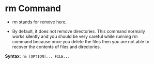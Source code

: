 # rm Command

- rm stands for remove here.

- By default, it does not remove directories. This command normally works silently and you should be very careful while running rm command because once you delete the files then you are not able to recover the contents of files and directories.

**Syntax:**
`rm [OPTION]... FILE...`
